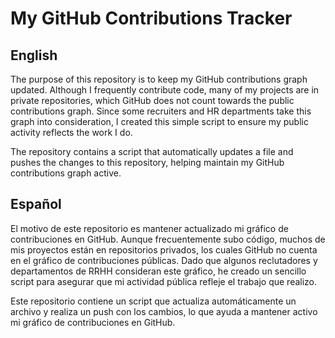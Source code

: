 # My GitHub Contributions Tracker

## English

The purpose of this repository is to keep my GitHub contributions graph updated. Although I frequently contribute code, many of my projects are in private repositories, which GitHub does not count towards the public contributions graph. Since some recruiters and HR departments take this graph into consideration, I created this simple script to ensure my public activity reflects the work I do.

The repository contains a script that automatically updates a file and pushes the changes to this repository, helping maintain my GitHub contributions graph active.

## Español

El motivo de este repositorio es mantener actualizado mi gráfico de contribuciones en GitHub. Aunque frecuentemente subo código, muchos de mis proyectos están en repositorios privados, los cuales GitHub no cuenta en el gráfico de contribuciones públicas. Dado que algunos reclutadores y departamentos de RRHH consideran este gráfico, he creado un sencillo script para asegurar que mi actividad pública refleje el trabajo que realizo.

Este repositorio contiene un script que actualiza automáticamente un archivo y realiza un push con los cambios, lo que ayuda a mantener activo mi gráfico de contribuciones en GitHub.
